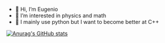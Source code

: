- 👋 Hi, I’m Eugenio
- 👀 I’m interested in physics and math
- 🌱 I mainly use python but I want to become better at C++

[![Anurag's GitHub stats](https://github-readme-stats.vercel.app/api?username=EugenioBarbieriViale)](https://github.com/anuraghazra/github-readme-stats)
<!---
EugenioBarbieriViale/EugenioBarbieriViale is a ✨ special ✨ repository because its `README.md` (this file) appears on your GitHub profile.
You can click the Preview link to take a look at your changes.
--->
